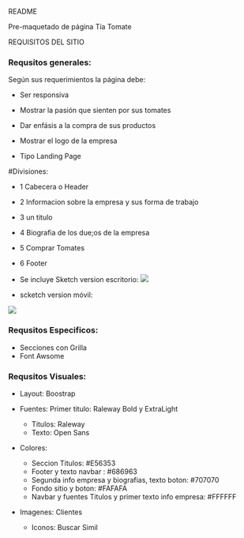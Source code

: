 README	

Pre-maquetado de página Tía Tomate

REQUISITOS DEL SITIO

### Requsitos generales:

Según sus requerimientos la página debe:

- Ser responsiva
- Mostrar la pasión que sienten por sus tomates
- Dar enfásis a la compra de sus productos
- Mostrar el logo de la empresa

- Tipo Landing Page

#Divisiones:

- 1 Cabecera o Header
- 2 Informacion sobre la empresa y sus forma de trabajo
- 3 un titulo
- 4 Biografia de los due;os de la empresa
- 5 Comprar Tomates
- 6 Footer

- Se incluye Sketch version escritorio: 
![](https://preview.ibb.co/noo1AT/IMG_4177.jpg)

- scketch version móvil:


![](https://preview.ibb.co/bu4zVT/IMG_4176.jpg)

### Requsitos Especificos:

- Secciones con Grilla
- Font Awsome


### Requsitos Visuales:

- Layout: Boostrap
- Fuentes: 
	Primer titulo: Raleway Bold y ExtraLight 
	- Titulos: Raleway 
	- Texto: Open Sans

- Colores:

	- Seccion Titulos: #E56353
	- Footer y texto navbar : #686963
	- Segunda info empresa y biografias, texto boton: #707070
	- Fondo sitio y boton: #FAFAFA
	- Navbar y fuentes Titulos y primer texto info empresa: #FFFFFF

- Imagenes: Clientes	
	- Iconos: Buscar Simil

